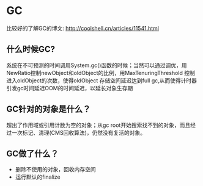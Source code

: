 # GC
比较好的了解GC的博文: http://coolshell.cn/articles/11541.html

## 什么时候GC? 
系统在不可预测的时间调用System.gc()函数的时候；当然可以通过调优，用NewRatio控制newObject和oldObject的比例，用MaxTenuringThreshold 控制进入oldObject的次数，使得oldObject 存储空间延迟达到full gc,从而使得计时器引发gc时间延迟OOM的时间延迟，以延长对象生存期

## GC针对的对象是什么？ 
超出了作用域或引用计数为空的对象；从gc root开始搜索找不到的对象，而且经过一次标记、清理(CMS回收算法)，仍然没有复活的对象。 

## GC做了什么？ 
- 删除不使用的对象，回收内存空间
- 运行默认的finalize